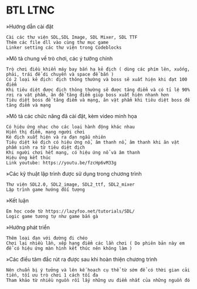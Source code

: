 # BTL LTNC
<p class="has-line-data" data-line-start="0" data-line-end="1">»Hướng dẫn cài đặt</p>
<pre><code>Cài các thư viện SDL,SDL Image, SDL Mixer, SDL TTF
Thêm các file dll vào cùng thư mục game 
Linker setting các thư viện trong Codeblocks
</code></pre>
<p class="has-line-data" data-line-start="5" data-line-end="6">»Mô tả chung về trò chơi, các ý tưởng chính</p>
<pre><code>Trò chơi điều khiển máy bay bắn hạ kẻ địch ( dùng các phím lên, xuống, phải, trái để di chuyển và space để bắn )
Có 2 loại kẻ địch: địch thông thường và boss sẽ xuất hiện khi đạt 100 điểm
Khi tiêu diệt được địch thông thường sẽ được tăng điểm và có tỉ lệ 90% rơi ra vật phẩm, ăn để tăng điểm giúp boss xuất hiện nhanh hơn
Tiêu diệt boss để tăng điểm và mạng, ăn vật phẩm khi tiêu diệt boss để tăng điểm và mạng
</code></pre>
<p class="has-line-data" data-line-start="11" data-line-end="12">»Mô tả các chức năng đã cài đặt, kèm video minh họa</p>
<pre><code>Có hiệu ứng nhạc cho các loại hành động khác nhau
Hiển thị điểm, mạng người chơi
Kẻ địch xuất hiện và ra đạn ngẫu nhiên
Tiêu diệt kẻ địch có hiệu ứng nổ, âm thanh nổ, âm thanh khi ăn vật phẩm sinh ra từ tiêu diệt địch
Khi người chơi hết mạng, có hiệu ứng nổ và âm thanh
Hiệu ứng kết thúc
Link youtube: https://youtu.be/fzcHp6vM33g
</code></pre>
<p class="has-line-data" data-line-start="20" data-line-end="21">»Các kỹ thuật lập trình được sử dụng trong chương trình</p>
<pre><code>Thư viện SDL2.0, SDL2_image, SDL2_ttf, SDL2_mixer
Lập trình game hướng đối tượng
</code></pre>
<p class="has-line-data" data-line-start="24" data-line-end="25">»Kết luận</p>
<pre><code>Em học code từ https://lazyfoo.net/tutorials/SDL/
Logic game tương tự như game bắn gà 
</code></pre>
<p class="has-line-data" data-line-start="28" data-line-end="29">»Hướng phát triển</p>
<pre><code>Thêm loại đạn với đường đi chéo
Chơi lại nhiều lần, xếp hạng điểm các lần chơi ( Do phiên bản này em để có hiệu ứng màn hình kết thúc nên không làm )
</code></pre>
<p class="has-line-data" data-line-start="32" data-line-end="33">»Các điều tâm đắc rút ra được sau khi hoàn thiện chương trình</p>
<pre><code>Nên chuẩn bị ý tưởng và lên kế hoạch cụ thể từ sớm để có thời gian cải tiến, tối ưu trò chơi 1 cách tối đa
Tham khảo từ nhiều nguồn rồi lấy những ưu điểm nhất của những nguồn đó
</code></pre>

